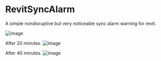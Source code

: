 # RevitSyncAlarm
A simple nondisruptive but very noticeable sync alarm warning for revit.

![image](https://user-images.githubusercontent.com/8847598/38228875-22ccc66c-3749-11e8-911b-fb4eb44d3f73.png)

After 20 minutes.
![image](https://user-images.githubusercontent.com/8847598/38228889-2cc6d7ac-3749-11e8-8b24-46787fe3a5e3.png)

After 40 minutes.
![image](https://user-images.githubusercontent.com/8847598/38228901-3db63e36-3749-11e8-89f6-437468559203.png)
